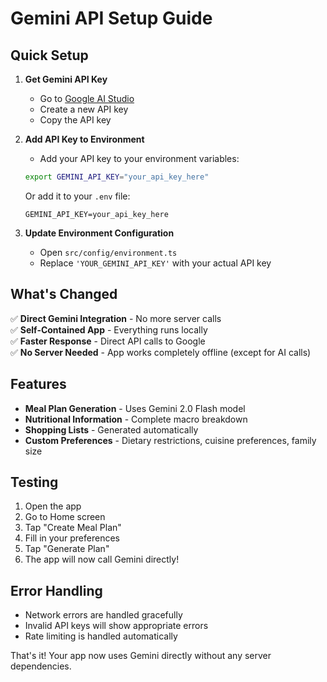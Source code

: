 # Gemini API Setup Guide

## Quick Setup

1. **Get Gemini API Key**

   - Go to [Google AI Studio](https://makersuite.google.com/app/apikey)
   - Create a new API key
   - Copy the API key

2. **Add API Key to Environment**

   - Add your API key to your environment variables:

   ```bash
   export GEMINI_API_KEY="your_api_key_here"
   ```

   Or add it to your `.env` file:

   ```
   GEMINI_API_KEY=your_api_key_here
   ```

3. **Update Environment Configuration**
   - Open `src/config/environment.ts`
   - Replace `'YOUR_GEMINI_API_KEY'` with your actual API key

## What's Changed

✅ **Direct Gemini Integration** - No more server calls  
✅ **Self-Contained App** - Everything runs locally  
✅ **Faster Response** - Direct API calls to Google  
✅ **No Server Needed** - App works completely offline (except for AI calls)

## Features

- **Meal Plan Generation** - Uses Gemini 2.0 Flash model
- **Nutritional Information** - Complete macro breakdown
- **Shopping Lists** - Generated automatically
- **Custom Preferences** - Dietary restrictions, cuisine preferences, family size

## Testing

1. Open the app
2. Go to Home screen
3. Tap "Create Meal Plan"
4. Fill in your preferences
5. Tap "Generate Plan"
6. The app will now call Gemini directly!

## Error Handling

- Network errors are handled gracefully
- Invalid API keys will show appropriate errors
- Rate limiting is handled automatically

That's it! Your app now uses Gemini directly without any server dependencies.
